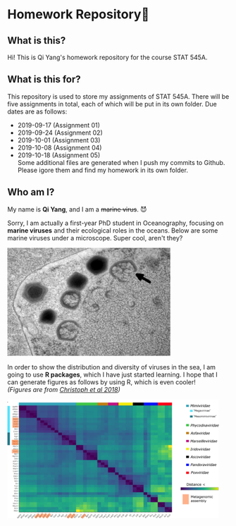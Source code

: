 # Homework Repository:bookmark: 

## What is this?
Hi! This is Qi Yang's homework repository for the course STAT 545A.

## What is this for?
This repository is used to store my assignments of STAT 545A. There will be five assignments in total, each of which will be put in its own folder. Due dates are as follows:
- 2019-09-17 (Assignment 01)
- 2019-09-24 (Assignment 02)
- 2019-10-01 (Assignment 03)
- 2019-10-08 (Assignment 04)
- 2019-10-18 (Assignment 05)  
Some additional files are generated when I push my commits to Github. Please igore them and find my homework in its own folder.

## Who am I?
My name is **Qi Yang**, and I am a <del>marine virus</del>. :smiling_imp:

Sorry, I am actually a first-year PhD student in Oceanography, focusing on **marine viruses** and their ecological roles in the oceans. 
Below are some marine viruses under a microscope. Super cool, aren't they?

<img width="370" src="https://github.com/STAT545-UBC-hw-2019-20/stat545-hw-qiyangqd/blob/master/images/BsV%20virion.png">

In order to show the distribution and diversity of viruses in the sea, I am going to use **R packages**, which I have just started learning. I hope that I can generate figures as follows by using R, which is even cooler!   
*(Figures are from [Christoph et al 2018](https://elifesciences.org/articles/33014))*

<img width="480" src="https://github.com/STAT545-UBC-hw-2019-20/stat545-hw-qiyangqd/blob/master/images/PDM.png">
